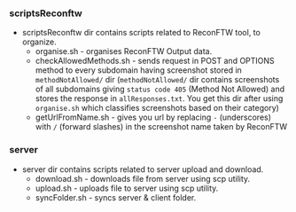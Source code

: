 ### scriptsReconftw
* scriptsReconftw dir contains scripts related to ReconFTW tool, to organize.
    * organise.sh - organises ReconFTW Output data.
    * checkAllowedMethods.sh - sends request in POST and OPTIONS method to every subdomain having screenshot stored in `methodNotAllowed/` dir (`methodNotAllowed/` dir contains screenshots of all subdomains giving `status code 405` (Method Not Allowed) and stores the response in `allResponses.txt`. You get this dir after using `organise.sh` which classifies screenshots based on their category)
    * getUrlFromName.sh - gives you url by replacing `-` (underscores) with `/` (forward slashes) in the screenshot name taken by ReconFTW 

### server
* server dir contains scripts related to server upload and download.
    * download.sh - downloads file from server using scp utility.
    * upload.sh - uploads file to server using scp utility.
    * syncFolder.sh - syncs server & client folder.
